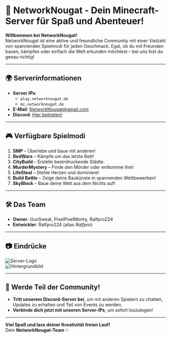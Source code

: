 # 🌟 NetworkNougat - Dein Minecraft-Server für Spaß und Abenteuer!

**Willkommen bei NetworkNougat!**  
NetworkNougat ist eine aktive und freundliche Community mit einer Vielzahl von spannenden Spielmodi für jeden Geschmack. Egal, ob du mit Freunden bauen, kämpfen oder einfach die Welt erkunden möchtest – bei uns bist du genau richtig!

---

## 🌍 Serverinformationen
- **Server IPs**:  
  - `play.networknougat.de`  
  - `mc.networknougat.de`  
- **E-Mail**: [NetworkNougat@gmail.com](mailto:NetworkNougat@gmail.com)  
- **Discord**: [Hier beitreten!](https://discord.gg/KjK5bhYT7t)  

---

## 🎮 Verfügbare Spielmodi
1. **SMP** – Überlebe und baue mit anderen!  
2. **BedWars** – Kämpfe um das letzte Bett!  
3. **CityBuild** – Erstelle beeindruckende Städte.  
4. **MurderMystery** – Finde den Mörder oder entkomme ihm!  
5. **LifeSteal** – Stehle Herzen und dominiere!  
6. **Build Battle** – Zeige deine Baukünste in spannenden Wettbewerben!  
7. **SkyBlock** – Baue deine Welt aus dem Nichts auf!

---

## 🛠️ Das Team
- **Owner**: GunSweat, PixelPixelMonty, Ralfpro224  
- **Entwickler**: Ralfpro224 (alias *Ralfpro*)  

---

## 📷 Eindrücke
![Server-Logo](https://ralfpro.netlify.app/nougatcloud/pack.png)  
![Hintergrundbild](https://ralfpro.netlify.app/nougatcloud/image.png)  

---

## 🚀 Werde Teil der Community!
- **Tritt unserem Discord-Server bei**, um mit anderen Spielern zu chatten, Updates zu erhalten und Teil von Events zu werden.  
- **Verbinde dich jetzt mit unseren Server-IPs**, um sofort loszulegen!  

---

**Viel Spaß und lass deiner Kreativität freien Lauf!**  
Dein **NetworkNougat-Team** ✨
